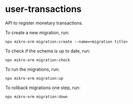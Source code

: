 # user-transactions
API to register monetary transactions.

To create a new migration, run:

`npx mikro-orm migration:create --name=<migration title>`

To check if the schema is up to date, run:

`npx mikro-orm migration:check`

To run the migrations, run:

`npx mikro-orm migration:up`

To rollback migrations one step, run:

`npx mikro-orm migration:down`
